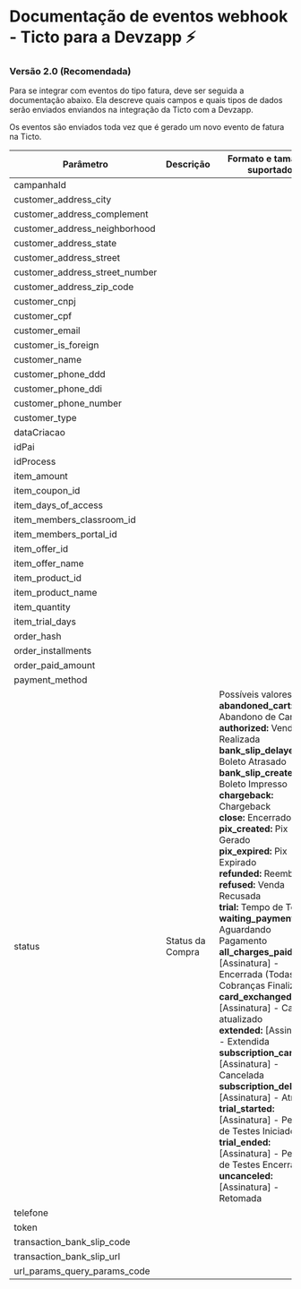 # Documentação de eventos webhook - Ticto para a Devzapp ⚡

### Versão 2.0 (Recomendada)

Para se integrar com eventos do tipo fatura, deve ser seguida a documentação abaixo.
Ela descreve quais campos e quais tipos de dados serão enviados enviandos na integração da Ticto com a Devzapp.

Os eventos são enviados toda vez que é gerado um novo evento de fatura na Ticto.

Parâmetro | Descrição | Formato e tamanho suportado
| ------------------ | ------------------ | ------------------ |
| campanhaId | | |
| customer_address_city | | |
| customer_address_complement | | |
| customer_address_neighborhood | | |
| customer_address_state | | |
| customer_address_street | | |
| customer_address_street_number | | |
| customer_address_zip_code | | |
| customer_cnpj | | |
| customer_cpf | | |
| customer_email | | |
| customer_is_foreign | | |
| customer_name | | |
| customer_phone_ddd | | |
| customer_phone_ddi | | |
| customer_phone_number | | |
| customer_type | | |
| dataCriacao | | |
| idPai | | |  
| idProcess | | 
| item_amount | | 
| item_coupon_id | | 
| item_days_of_access | | 
| item_members_classroom_id | | 
| item_members_portal_id | | 
| item_offer_id | | 
| item_offer_name | | 
| item_product_id | | 
| item_product_name | | 
| item_quantity | | 
| item_trial_days | | 
| order_hash | | 
| order_installments | | 
| order_paid_amount | | 
| payment_method | | 
| status | Status da Compra | Possíveis valores <br> **abandoned_cart:** Abandono de Carrinho <br> **authorized:** Venda Realizada <br> **bank_slip_delayed:** Boleto Atrasado <br> **bank_slip_created:** Boleto Impresso <br> **chargeback:** Chargeback <br> **close:** Encerrado <br> **pix_created:** Pix Gerado <br> **pix_expired:** Pix Expirado <br> **refunded:** Reembolso <br> **refused:** Venda Recusada <br> **trial:** Tempo de Teste <br> **waiting_payment:** Aguardando Pagamento <br> **all_charges_paid:** [Assinatura] - Encerrada (Todas as Cobranças Finalizadas) <br> **card_exchanged:** [Assinatura] - Cartão atualizado <br> **extended:** [Assinatura] - Extendida <br> **subscription_canceled:** [Assinatura] - Cancelada <br> **subscription_delayed:** [Assinatura] - Atrasada <br> **trial_started:** [Assinatura] - Período de Testes Iniciado <br> **trial_ended:** [Assinatura] - Período de Testes Encerrado <br> **uncanceled:** [Assinatura] - Retomada |
| telefone | | |
| token | | |
| transaction_bank_slip_code | | |
| transaction_bank_slip_url | | |
| url_params_query_params_code | | |
